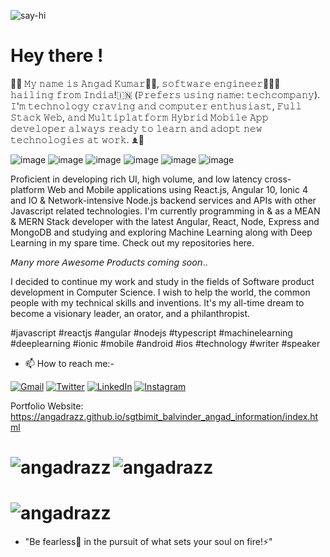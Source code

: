 ![say-hi](https://user-images.githubusercontent.com/38580123/190860440-ff83c1da-4d8e-4c91-898d-0b3de5890a10.gif)
# Hey there !

🐺🎃  𝙼𝚢 𝚗𝚊𝚖𝚎 𝚒𝚜 𝙰𝚗𝚐𝚊𝚍 𝙺𝚞𝚖𝚊𝚛👨🏻, 𝚜𝚘𝚏𝚝𝚠𝚊𝚛𝚎 𝚎𝚗𝚐𝚒𝚗𝚎𝚎𝚛👨🏻‍💻 𝚑𝚊𝚒𝚕𝚒𝚗𝚐 𝚏𝚛𝚘𝚖 𝙸𝚗𝚍𝚒𝚊!🇮🇳 (𝙿𝚛𝚎𝚏𝚎𝚛𝚜 𝚞𝚜𝚒𝚗𝚐 𝚗𝚊𝚖𝚎: 𝚝𝚎𝚌𝚑𝚌𝚘𝚖𝚙𝚊𝚗𝚢). 𝙸'𝚖 𝚝𝚎𝚌𝚑𝚗𝚘𝚕𝚘𝚐𝚢 𝚌𝚛𝚊𝚟𝚒𝚗𝚐 𝚊𝚗𝚍 𝚌𝚘𝚖𝚙𝚞𝚝𝚎𝚛 𝚎𝚗𝚝𝚑𝚞𝚜𝚒𝚊𝚜𝚝, 𝙵𝚞𝚕𝚕 𝚂𝚝𝚊𝚌𝚔 𝚆𝚎𝚋, 𝚊𝚗𝚍 𝙼𝚞𝚕𝚝𝚒𝚙𝚕𝚊𝚝𝚏𝚘𝚛𝚖 𝙷𝚢𝚋𝚛𝚒𝚍 𝙼𝚘𝚋𝚒𝚕𝚎 𝙰𝚙𝚙 𝚍𝚎𝚟𝚎𝚕𝚘𝚙𝚎𝚛 𝚊𝚕𝚠𝚊𝚢𝚜 𝚛𝚎𝚊𝚍𝚢 𝚝𝚘 𝚕𝚎𝚊𝚛𝚗 𝚊𝚗𝚍 𝚊𝚍𝚘𝚙𝚝 𝚗𝚎𝚠 𝚝𝚎𝚌𝚑𝚗𝚘𝚕𝚘𝚐𝚒𝚎𝚜 𝚊𝚝 𝚠𝚘𝚛𝚔.  ♝🍓

![image](https://img.shields.io/badge/JavaScript-F7DF1E?style=for-the-badge&logo=javascript&logoColor=black) 
![image](https://img.shields.io/badge/React-20232A?style=for-the-badge&logo=react&logoColor=61DAFB) 
![image](https://img.shields.io/badge/Node.js-43853D?style=for-the-badge&logo=node-dot-js&logoColor=white) 
![image](https://img.shields.io/badge/HTML5-E34F26?style=for-the-badge&logo=html5&logoColor=white) 
![image](https://img.shields.io/badge/CSS-239120?&style=for-the-badge&logo=css3&logoColor=white) 
![image](https://img.shields.io/badge/MongoDB-FF6F00?style=for-the-badge&logo=TensorFlow&logoColor=white)

Proficient in developing rich UI, high volume, and low latency cross-platform Web and Mobile applications using React.js, Angular 10, Ionic 4 and IO & Network-intensive Node.js backend services and APIs with other Javascript related technologies. I'm currently programming in & as a MEAN & MERN Stack developer with the latest Angular, React, Node, Express and MongoDB and studying and exploring Machine Learning along with Deep Learning in my spare time. Check out my repositories here.

𝘔𝘢𝘯𝘺 𝘮𝘰𝘳𝘦 𝘈𝘸𝘦𝘴𝘰𝘮𝘦 𝘗𝘳𝘰𝘥𝘶𝘤𝘵𝘴 𝘤𝘰𝘮𝘪𝘯𝘨 𝘴𝘰𝘰𝘯..

I decided to continue my work and study in the fields of Software product development in Computer Science. I wish to help the world, the common people with my technical skills and inventions. It's my all-time dream to become a visionary leader, an orator, and a philanthropist.

#javascript #reactjs #angular #nodejs #typescript #machinelearning #deeplearning #ionic #mobile #android #ios #technology #writer #speaker

- 📫 How to reach me:- 

[![Gmail](https://img.shields.io/badge/Gmail-D14836?style=for-the-badge&logo=gmail&logoColor=white)](mailto:angadraj9534@gmail.com)
[![Twitter](https://img.shields.io/badge/Twitter-1DA1F2?style=for-the-badge&logo=twitter&logoColor=white&label=TechyGeeeky)](https://twitter.com/angadraj862)
[![LinkedIn](https://img.shields.io/badge/LinkedIn-0077B5?style=for-the-badge&logo=linkedin&logoColor=white)](https://www.linkedin.com/in/angad-kumar-7892b818b/)
[![Instagram](https://img.shields.io/badge/Instagram-E4405F?style=for-the-badge&logo=instagram&logoColor=white)](https://www.instagram.com/angad_mandal_2/)


Portfolio Website: https://angadrazz.github.io/sgtbimit_balvinder_angad_information/index.html

<h1><p><img align="left" src="https://github-readme-stats.vercel.app/api/top-langs?username=angadrazz&show_icons=true&locale=en&layout=compact" alt="angadrazz" /></p></h1>
<h1><p>&nbsp;&nbsp;<img align="left" src="https://github-readme-stats.vercel.app/api?username=angadrazz&show_icons=true" alt="angadrazz" /></p></h1>
<h1><img align-"center" src="https://github-readme-streak-stats.herokuapp.com?user=angadrazz&" alt="angadrazz"/></h1>

- "Be fearless🦁 in the pursuit of what sets your soul on fire!⚡"
